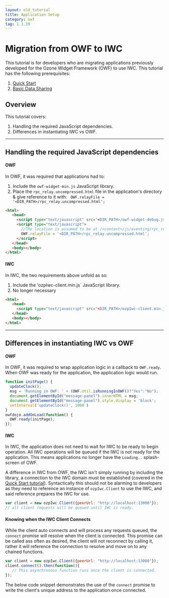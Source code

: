 ```yaml
---
layout: old_tutorial
title: Application Setup
category: owf
tag: 1.1.19
---
```

# Migration from OWF to IWC
This tutorial is for developers who are migrating applications previously developed for the Ozone Widget Framework (OWF)
to use IWC. This tutorial has the following prerequisites:

  1. [Quick Start](index.html)
  2. [Basic Data Sharing](01_dataApi.html)


## Overview
This tutorial covers:

  1. Handling the required JavaScript dependencies.
  2. Differences in instantiating IWC vs OWF.

***

## Handling the required JavaScript dependencies
#### OWF
In OWF, it was required that applications had to:

  1. Include the `owf-widget-min.js` JavaScript library.
  2. Place the `rpc_relay.uncompressed.html` file in the application's directory & give reference to it with:
  ` OWF.relayFile = '<DIR_PATH>/rpc_relay.uncompressed.html';`

``` html
<html>
   <head>
     <script type="text/javascript" src="<DIR_PATH>/owf-widget-debug.js"></script>
     <script type="text/javascript">
       //The location is assumed to be at /<context>/js/eventing/rpc_relay.uncompressed.html if it is not set
       OWF.relayFile = '<DIR_PATH>/rpc_relay.uncompressed.html';
     </script>
   </head>
   <body></body>
</html>
```

#### IWC
In IWC, the two requirements above unfold as so:

  1. Include the 'ozpIwc-client.min.js` JavaScript library.
  2. No longer necessary

``` html
<html>
   <head>
     <script type="text/javascript" src="<DIR_PATH>/ozpIwc-client.min.js"></script>
   </head>
   <body></body>
</html>
```  

***

## Differences in instantiating IWC vs OWF
#### OWF
In OWF, it was required to wrap application logic in a callback to `OWF.ready`. When OWF  was ready for the application,
the application logic would run.

``` js
function initPage() {
  updateClock();
  msg = 'Running in OWF: ' + (OWF.Util.isRunningInOWF()?"Yes":"No");
  document.getElementById("message-panel").innerHTML = msg;
  document.getElementById("message-panel").style.display = 'block';
  setInterval('updateClock()', 1000 )
}
owfdojo.addOnLoad(function() {
  OWF.ready(initPage);
});
```

#### IWC
In IWC, the application does not need to wait for IWC to be ready to begin operation. All IWC operations will be
queued if the IWC is not ready for the application. This means applications no longer have the `Loading..` splash-screen
of OWF.

A difference in IWC from OWF, the IWC isn't simply running by including the library, a connection to the IWC domain
must be established (covered in the [Quick Start tutorial](index.html)). Syntactically this should not be alarming to
developers as they need to reference an instance of `ozpIwc.Client` to use the IWC, and said reference prepares the IWC
for use.

``` js
var client = new ozpIwc.Client({peerUrl: "http://localhost:13000"});
// all client requests will be queued until IWC is ready.
```

#### Knowing when the IWC Client Connects
While the client auto connects and will process any requests queued, the `connect` promise will resolve when the client
is connected. This promise can be called ass often as desired, the client will not reconnect by calling it, rather it
will reference the connection to resolve and move on to any chained functions.

``` js
var client = new ozpIwc.Client({peerUrl: "http://localhost:13000"});
client.connect().then(function(){
   // This asynchronous function runs once the client is connected.
});
```

The below code snippet demonstrates the use of the `connect` promise to write the client's unique address to the
application once connected.

<p data-height="170" data-theme-id="0" data-slug-hash="yYrJOj" data-default-tab="js" data-user="Kevin-K" class='codepen'></p>
